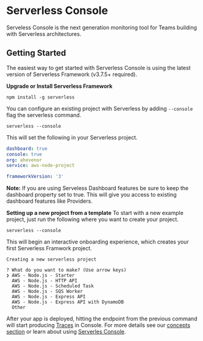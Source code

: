 <!--
title: Overview
menuText: Overview
description: 
menuOrder: 1
-->

# Serverless Console

Serveless Console is the next generation monitoring tool for Teams building with
Serverless architectures. 

## Getting Started

The easiest way to get started with Serverless Console is using the latest version
of Serverless Framework (v3.7.5+ required).

**Upgrade or Install Serverless Framework**

```text
npm install -g serverless
```

You can configure an existing project with 
Serverless by adding `--console` flag the serverless command. 


```text
serverless --console
```

This will set the following in your Serverless project. 

```yaml
dashboard: true
console: true
org: ahevenor
service: aws-node-project

frameworkVersion: '3'
```

**Note:** If you are using Serveless Dashboard features be sure to keep
the dashboard property set to true. This will give you access to existing
dashboard features like Providers. 

**Setting up a new project from a template**
To start with a new example project, just run the following where
you want to create your project.

```text
serverless --console
```

This will begin an interactive onboarding experience, which creates
your first Serverless Framwork project.

```text
Creating a new serverless project

? What do you want to make? (Use arrow keys)
❯ AWS - Node.js - Starter
  AWS - Node.js - HTTP API
  AWS - Node.js - Scheduled Task
  AWS - Node.js - SQS Worker
  AWS - Node.js - Express API
  AWS - Node.js - Express API with DynamoDB
  Other
```

After your app is deployed, hitting the endpoint from the previous command
will start producing [Traces](./concepts/traces.md) in Console. For more details see 
our [concepts section](./concepts) or learn about using [Serverles Console](./using/).

